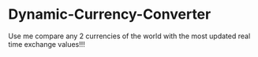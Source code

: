 # Dynamic-Currency-Converter

Use me compare any 2 currencies of the world with the most updated real time exchange values!!!
